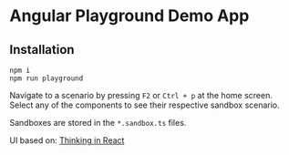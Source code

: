 # Angular Playground Demo App

## Installation

```
npm i
npm run playground
```

Navigate to a scenario by pressing `F2` or `Ctrl + p` at the home screen. Select any of the components
to see their respective sandbox scenario.

Sandboxes are stored in the `*.sandbox.ts` files.

UI based on: [Thinking in React](https://reactjs.org/docs/thinking-in-react.html)